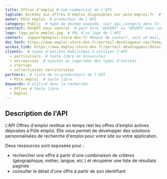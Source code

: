```yaml
---
title: Offres d'emploi # nom commercial de l'API
tagline: Accédez aux offres d'emploi disponibles sur pole-emploi.fr  # une phrase maximum
owner: Pôle emploi  # producteur de l'API
category: Public  # type de donnée exposée, voir api_category dans le fichier _config.yml
contract: OUVERT sous contrat  # peut être "OUVERT" ou "OUVERT sous contrat"
logo: logo_pole_emploi.jpg  # URL d'un logo de l'API
contact:  support@emploi-store-dev.fr #moyen de contact, soit un mail, soit un lien vers formulaire de contact
doc_tech: https://www.emploi-store-dev.fr/portail-developpeur-cms/home/catalogue-des-api/documentation-des-api/api/api-offres-demploi-v1.html # URL de la documentation technique de l'API au format HTML
access_link: https://www.emploi-store-dev.fr/portail-developpeur/detailapicatalogue/59438edb243a5f952c5d9e8c  # URL d'une page de demande d'accès si l'API est à accès restreint
clients:  # types d'entités habilitées à utiliser l'API
  - particuliers  # texte libre en minuscules
  - entreprises  # ajoutez ou supprimez des types d'entités
  - startups
  - collectivités territoriales
partners:  # liste de co-producteurs de l'API
  - Pôle emploi  # texte libre
keywords: # utilisé dans la recherche
  - Offres # texte libre
  - Emploi
---
```


## Description de l'API

L'API Offres d'emploi restitue en temps réel les offres d'emploi actives déposées à Pôle emploi. Elle vous permet de développer des solutions personnalisées de recherche d'emploi pour votre site ou votre application.

Deux ressources sont exposées pour :

- rechercher une offre à partir d'une combinaison de critères (géographique, métier, langue, etc.) et récupérer une liste de résultats paginée
- consulter le détail d'une offre à partir de son identifiant
